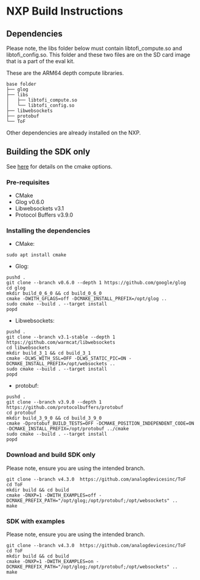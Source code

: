 # NXP Build Instructions

## Dependencies

Please note, the libs folder below must contain libtofi_compute.so and libtofi_config.so. This folder and these two files are on the SD card image that is a part of the eval kit.

These are the ARM64 depth compute libraries. 

```
base folder
├── glog
├── libs
│   ├── libtofi_compute.so
│   └── libtofi_config.so
├── libwebsockets
├── protobuf
└── ToF
```

Other dependencies are already installed on the NXP.

## Building the SDK only

See [here](../../cmake/readme.md) for details on the cmake options.

### Pre-requisites
* CMake
* Glog v0.6.0
* Libwebsockets v3.1
* Protocol Buffers v3.9.0

### Installing the dependencies
* CMake:
```console
sudo apt install cmake
```

* Glog:
```console
pushd .
git clone --branch v0.6.0 --depth 1 https://github.com/google/glog
cd glog
mkdir build_0_6_0 && cd build_0_6_0
cmake -DWITH_GFLAGS=off -DCMAKE_INSTALL_PREFIX=/opt/glog ..
sudo cmake --build . --target install
popd
```

* Libwebsockets:
```console
pushd .
git clone --branch v3.1-stable --depth 1 https://github.com/warmcat/libwebsockets
cd libwebsockets
mkdir build_3_1 && cd build_3_1
cmake -DLWS_WITH_SSL=OFF -DLWS_STATIC_PIC=ON -DCMAKE_INSTALL_PREFIX=/opt/websockets ..
sudo cmake --build . --target install
popd
```

* protobuf:
```console
pushd .
git clone --branch v3.9.0 --depth 1 https://github.com/protocolbuffers/protobuf
cd protobuf
mkdir build_3_9_0 && cd build_3_9_0
cmake -Dprotobuf_BUILD_TESTS=OFF -DCMAKE_POSITION_INDEPENDENT_CODE=ON -DCMAKE_INSTALL_PREFIX=/opt/protobuf ../cmake
sudo cmake --build . --target install
popd
```


### Download and build SDK only

Please note, ensure you are using the intended branch.

```console
git clone --branch v4.3.0  https://github.com/analogdevicesinc/ToF
cd ToF
mkdir build && cd build
cmake -DNXP=1 -DWITH_EXAMPLES=off -DCMAKE_PREFIX_PATH="/opt/glog;/opt/protobuf;/opt/websockets" ..
make
```

### SDK with examples

Please note, ensure you are using the intended branch.

```console
git clone --branch v4.3.0  https://github.com/analogdevicesinc/ToF
cd ToF
mkdir build && cd build
cmake -DNXP=1 -DWITH_EXAMPLES=on -DCMAKE_PREFIX_PATH="/opt/glog;/opt/protobuf;/opt/websockets" ..
make
```



